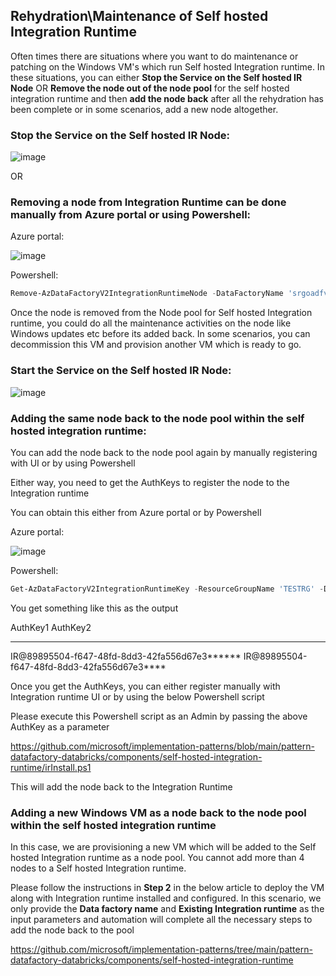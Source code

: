 ## Rehydration\Maintenance of Self hosted Integration Runtime

Often times there are situations where you want to do maintenance or patching on the Windows VM's which run Self hosted Integration runtime. In these situations, you  can either **Stop the Service on the Self hosted IR Node** OR **Remove the node out of the node pool** for the self hosted integration runtime and then **add the node back** after all the rehydration has been complete or in some scenarios, add a new node altogether.



### **Stop the Service on the Self hosted IR Node:**

![image](https://user-images.githubusercontent.com/22504173/92654719-409d9a80-f2be-11ea-9458-43a6081e96f3.png)

OR 

### **Removing a node from Integration Runtime can be done manually from Azure portal or using Powershell:**

Azure portal:

![image](https://user-images.githubusercontent.com/22504173/90650963-8066ea00-e20a-11ea-82a6-82faee1a183a.png)

Powershell:

```powershell
Remove-AzDataFactoryV2IntegrationRuntimeNode -DataFactoryName 'srgoadfv2devopsint' -IntegrationRuntimeName 'ofhwzklincclu' -NodeName 'Node_3' -ResourceGroupName 'TESTRG'
```


Once the node is removed from the Node pool for Self hosted Integration runtime, you could do all the maintenance activities on the node like Windows updates etc before its added back. In some scenarios, you can decommission this VM and provision another VM which is ready to go.



### **Start the Service on the Self hosted IR Node:**

![image](https://user-images.githubusercontent.com/22504173/92655179-02ed4180-f2bf-11ea-8d38-7f76402429a8.png)



### **Adding the same node back to the node pool within the self hosted integration runtime**:

You can add the node back to the node pool again by manually registering with UI or by using Powershell

Either way, you need to get the AuthKeys to register the node to the Integration runtime

You can obtain this either from Azure portal or by Powershell

Azure portal:

![image](https://user-images.githubusercontent.com/22504173/90652668-4f87b480-e20c-11ea-8739-daca29509bbd.png)

Powershell:

```powershell
Get-AzDataFactoryV2IntegrationRuntimeKey -ResourceGroupName 'TESTRG' -DataFactoryName 'srgoadfv2devopsint' -Name 'ofhwzklincclu'
```

You get something like this as the output

AuthKey1                         AuthKey2

--------                         --------

IR@89895504-f647-48fd-8dd3-42fa556d67e3******      IR@89895504-f647-48fd-8dd3-42fa556d67e3****

Once you get the AuthKeys, you can either register manually with Integration runtime UI or by using the below Powershell script

Please execute this Powershell script as an Admin by passing the above AuthKey as a parameter

https://github.com/microsoft/implementation-patterns/blob/main/pattern-datafactory-databricks/components/self-hosted-integration-runtime/irInstall.ps1

This will add the node back to the Integration Runtime

### Adding a new Windows VM as a node back to the node pool within the self hosted integration runtime

In this case, we are provisioning a new VM which will be added to the Self hosted Integration runtime as a node pool. You cannot add more than 4 nodes to a Self hosted Integration runtime.

Please follow the instructions in **Step 2** in the below  article to deploy the VM along with Integration runtime installed and configured. In this scenario, we only provide the **Data factory name** and **Existing Integration runtime** as the input parameters and automation will complete all the necessary steps to add the node back to the pool

https://github.com/microsoft/implementation-patterns/tree/main/pattern-datafactory-databricks/components/self-hosted-integration-runtime
